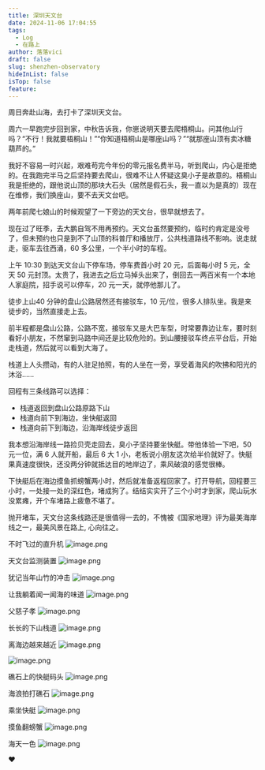 ```yaml
---
title: 深圳天文台
date: 2024-11-06 17:04:55
tags:
  - Log
  - 在路上
author: 落落vici
draft: false
slug: shenzhen-observatory
hideInList: false
isTop: false
feature:
---
```

周日奔赴山海，去打卡了深圳天文台。

周六一早跑完步回到家，中秋告诉我，你崽说明天要去爬梧桐山。问其他山行吗？“不行！我就要梧桐山！”“你知道梧桐山是哪座山吗？”“就那座山顶有卖冰糖葫芦的。”

我好不容易一时兴起，艰难苟完今年份的零元报名费半马，听到爬山，内心是拒绝的。在我跑完半马之后坚持要去爬山，很难不让人怀疑这臭小子是故意的。梧桐山我是拒绝的，跟他说山顶的那块大石头（居然是假石头，我一直以为是真的）现在在维修，我们换座山，要不去天文台吧。

两年前爬七娘山的时候观望了一下旁边的天文台，很早就想去了。

现在过了旺季，去大鹏自驾不用再预约。天文台虽然要预约，临时约肯定是没号了，但未预约也只是到不了山顶的科普厅和播放厅，公共栈道路线不影响。说走就走，驱车去往西涌，60 多公里，一个半小时的车程。

上午 10:30 到达天文台山下停车场，停车费首小时 20 元，后面每小时 5 元，全天 50 元封顶。太贵了，我进去之后立马掉头出来了，倒回去一两百米有一个本地人家庭院，招手说可以停车，20 元一天，就停他那儿了。

徒步上山40 分钟的盘山公路居然还有接驳车，10 元/位，很多人排队坐。我是来徒步的，当然直接走上去。

前半程都是盘山公路，公路不宽，接驳车又是大巴车型，时常要靠边让车，要时刻看好小朋友，不然窜到马路中间还是比较危险的。到山腰接驳车终点平台后，开始走栈道，然后就可以看到大海了。

栈道上人头攒动，有的人驻足拍照，有的人坐在一旁，享受着海风的吹拂和阳光的沐浴……

回程有三条线路可以选择：
- 栈道返回到盘山公路原路下山
- 栈道向前下到海边，坐快艇返回
- 栈道向前下到海边，沿海岸线徒步返回

我本想沿海岸线一路捡贝壳走回去，臭小子坚持要坐快艇。带他体验一下吧，50 元一位，满 6 人就开船，最后 6 大 1 小，老板说小朋友这次给半价就好了。快艇果真速度很快，还没两分钟就抵达目的地岸边了，乘风破浪的感觉很棒。

下快艇后在海边摸鱼抓螃蟹两小时，然后就准备返程回家了。打开导航，回程要三小时，一处接一处的深红色，堵成狗了。结结实实开了三个小时才到家，爬山玩水没累瘫，开个车堵路上疲惫不堪了。

抛开堵车，天文台这条线路还是很值得一去的，不愧被《国家地理》评为最美海岸线之一，最美风景在路上, 心向往之。

不时飞过的直升机
![image.png](https://img.hux.ink/image/2024/11/202411061712683.png)

天文台监测装置
![image.png](https://img.hux.ink/image/2024/11/202411061714316.png)

犹记当年山竹的冲击
![image.png](https://img.hux.ink/image/2024/11/202411061713741.png)

让我躺着闻一闻海的味道
![image.png](https://img.hux.ink/image/2024/11/202411061717640.png)

父慈子孝
![image.png](https://img.hux.ink/image/2024/11/202411061718939.png)

长长的下山栈道
![image.png](https://img.hux.ink/image/2024/11/202411061720242.png)

离海边越来越近
![image.png](https://img.hux.ink/image/2024/11/202411061721171.png)

![image.png](https://img.hux.ink/image/2024/11/7E1BA161-C459-4EBC-BE1E-CEDC1BC20ED4.jpg)

礁石上的快艇码头
![image.png](https://img.hux.ink/image/2024/11/202411061722649.png)

海浪拍打礁石
![image.png](https://img.hux.ink/image/2024/11/202411061742396.png)

乘坐快艇
![image.png](https://img.hux.ink/image/2024/11/202411061727765.png)

摸鱼翻螃蟹
![image.png](https://img.hux.ink/image/2024/11/202411061729585.png)

海天一色
![image.png](https://img.hux.ink/image/2024/11/202411061730348.png)

❤
